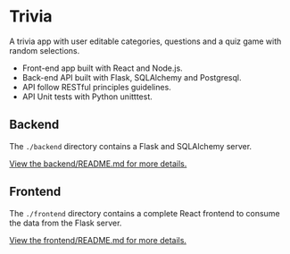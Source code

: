# Trivia
A trivia app with user editable categories, questions and a quiz game with random selections.

- Front-end app built with React and Node.js.
- Back-end API built with Flask, SQLAlchemy and Postgresql.
- API follow RESTful principles guidelines.
- API Unit tests with Python unitttest.

## Backend
The `./backend` directory contains a Flask and SQLAlchemy server.

[View the backend/README.md for more details.](./backend/README.md)

## Frontend
The `./frontend` directory contains a complete React frontend to consume the data from the Flask server.

[View the frontend/README.md for more details.](./frontend/README.md)
